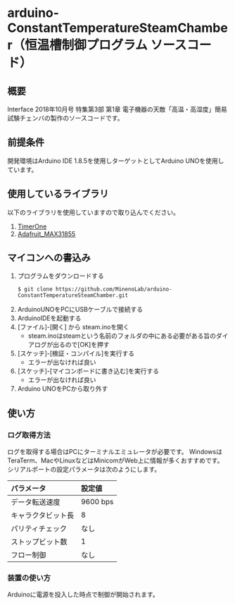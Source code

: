 # arduino-ConstantTemperatureSteamChamber（恒温槽制御プログラム ソースコード）
## 概要
Interface 2018年10月号 特集第3部 第1章 電子機器の天敵「高温・高湿度」簡易試験チェンバの製作のソースコードです。


## 前提条件
開発環境はArduino IDE 1.8.5を使用しターゲットとしてArduino UNOを使用しています。


## 使用しているライブラリ
以下のライブラリを使用していますので取り込んでください。

1. [TimerOne](https://github.com/PaulStoffregen/TimerOne)
2. [Adafruit_MAX31855](https://github.com/adafruit/Adafruit-MAX31855-library)


## マイコンへの書込み
1. プログラムをダウンロードする
    ```
    $ git clone https://github.com/MinenoLab/arduino-ConstantTemperatureSteamChamber.git
    ```
1. ArduinoUNOをPCにUSBケーブルで接続する
1. ArduinoIDEを起動する
1. [ファイル]-[開く] から steam.inoを開く
    - steam.inoはsteamという名前のフォルダの中にある必要がある旨のダイアログが出るので[OK]を押す
1. [スケッチ]-[検証・コンパイル]を実行する
    - エラーが出なければ良い
1. [スケッチ]-[マイコンボードに書き込む]を実行する
    - エラーが出なければ良い
1. Arduino UNOをPCから取り外す


## 使い方
### ログ取得方法
ログを取得する場合はPCにターミナルエミュレータが必要です。
WindowsはTeraTerm、MacやLinuxなどはMinicomがWeb上に情報が多くおすすめです。
シリアルポートの設定パラメータは次のようにします。

|パラメータ|設定値|
|:--------|:-----|
|データ転送速度|9600 bps|
|キャラクタビット長|8|
|パリティチェック|なし|
|ストップビット数|1|
|フロー制御|なし|

### 装置の使い方
Arduinoに電源を投入した時点で制御が開始されます。

